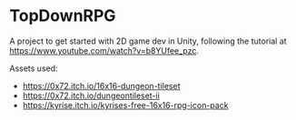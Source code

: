 # TopDownRPG

A project to get started with 2D game dev in Unity, following the tutorial at https://www.youtube.com/watch?v=b8YUfee_pzc.

Assets used:
* https://0x72.itch.io/16x16-dungeon-tileset
* https://0x72.itch.io/dungeontileset-ii
* https://kyrise.itch.io/kyrises-free-16x16-rpg-icon-pack